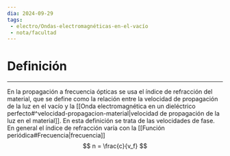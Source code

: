 ```yaml
---
dia: 2024-09-29
tags: 
 - electro/Ondas-electromagnéticas-en-el-vacío
 - nota/facultad
---
```

# Definición
---
En la propagación a frecuencia ópticas se usa el índice de refracción del material, que se define como la relación entre la velocidad de propagación de la luz en el vacío y la [[Onda electromagnética en un dieléctrico perfecto#^velocidad-propagacion-material|velocidad de propagación de la luz en el material]]. En esta definición se trata de las velocidades de fase. En general el índice de refracción varía con la [[Función periódica#Frecuencia|frecuencia]] $$ n = \frac{c}{v_f} $$